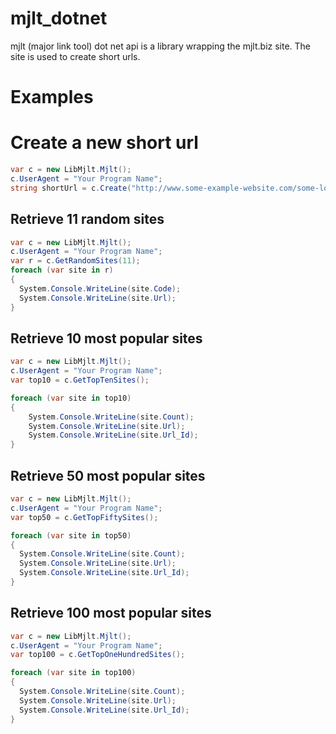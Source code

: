 mjlt_dotnet
===========

mjlt (major link tool) dot net api is a library wrapping the mjlt.biz site.  The site is used to create short urls.


# Examples

# Create a new short url
```c#
var c = new LibMjlt.Mjlt();
c.UserAgent = "Your Program Name";
string shortUrl = c.Create("http://www.some-example-website.com/some-long-very-very-long-page-on-the-site.html");
```


## Retrieve 11 random sites

```c#
var c = new LibMjlt.Mjlt();
c.UserAgent = "Your Program Name";
var r = c.GetRandomSites(11);
foreach (var site in r)
{
  System.Console.WriteLine(site.Code);
  System.Console.WriteLine(site.Url);
}
```

## Retrieve 10 most popular sites
```c#
var c = new LibMjlt.Mjlt();
c.UserAgent = "Your Program Name";
var top10 = c.GetTopTenSites();

foreach (var site in top10)
{
    System.Console.WriteLine(site.Count);
    System.Console.WriteLine(site.Url);
    System.Console.WriteLine(site.Url_Id);
}
```

## Retrieve 50 most popular sites
```c#
var c = new LibMjlt.Mjlt();
c.UserAgent = "Your Program Name";
var top50 = c.GetTopFiftySites();

foreach (var site in top50)
{
  System.Console.WriteLine(site.Count);
  System.Console.WriteLine(site.Url);
  System.Console.WriteLine(site.Url_Id);
}
```

## Retrieve 100 most popular sites
```c#
var c = new LibMjlt.Mjlt();
c.UserAgent = "Your Program Name";
var top100 = c.GetTopOneHundredSites();

foreach (var site in top100)
{
  System.Console.WriteLine(site.Count);
  System.Console.WriteLine(site.Url);
  System.Console.WriteLine(site.Url_Id);
}
```
